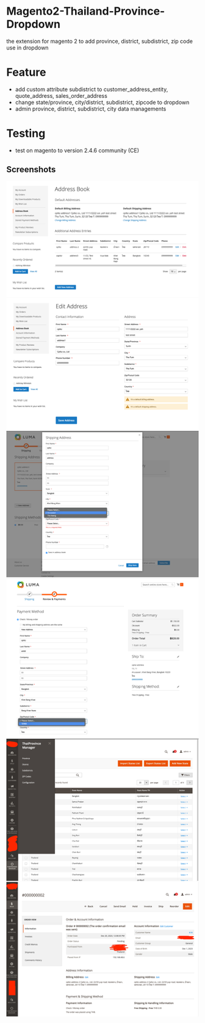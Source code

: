 # Magento2-Thailand-Province-Dropdown

the extension for magento 2 to add province, district, subdistrict, zip code use in dropdown

# Feature

- add custom attribute subdistrict to customer_address_entity, quote_address, sales_order_address
- change state/province, city/district, subdistrict, zipcode to dropdown
- admin province, district, subdistrict, city data managements

# Testing

- test on magento to version 2.4.6 community (CE)

## Screenshots

![Screenshot1](images/screenshot1.png)
![Screenshot2](images/screenshot2.png)
![Screenshot3](images/screenshot3.png)
![Screenshot4](images/screenshot4.png)
![Screenshot5](images/screenshot5.png)
![Screenshot6](images/screenshot6.png)

